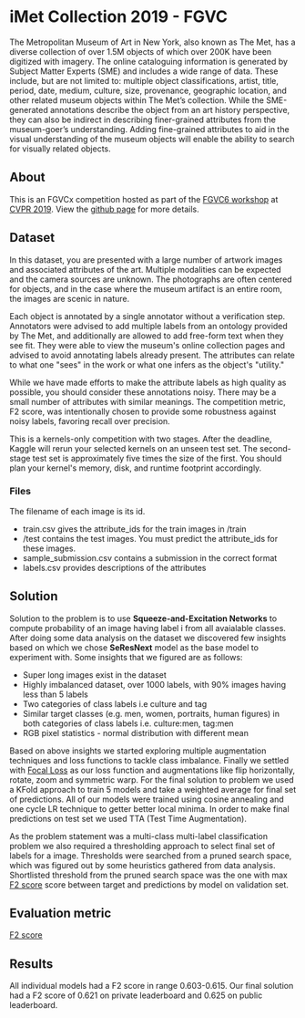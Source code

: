 # iMet Collection 2019 - FGVC

The Metropolitan Museum of Art in New York, also known as The Met, has a diverse collection of over 1.5M objects of which over 200K have been digitized with imagery. The online cataloguing information is generated by Subject Matter Experts (SME) and includes a wide range of data. These include, but are not limited to: multiple object classifications, artist, title, period, date, medium, culture, size, provenance, geographic location, and other related museum objects within The Met’s collection. While the SME-generated annotations describe the object from an art history perspective, they can also be indirect in describing finer-grained attributes from the museum-goer’s understanding. Adding fine-grained attributes to aid in the visual understanding of the museum objects will enable the ability to search for visually related objects.

## About
This is an FGVCx competition hosted as part of the [FGVC6 workshop](https://sites.google.com/view/fgvc6/home) at [CVPR 2019](http://cvpr2019.thecvf.com/). View the [github page](https://github.com/visipedia/imet-fgvcx) for more details.

## Dataset

In this dataset, you are presented with a large number of artwork images and associated attributes of the art. Multiple modalities can be expected and the camera sources are unknown. The photographs are often centered for objects, and in the case where the museum artifact is an entire room, the images are scenic in nature.

Each object is annotated by a single annotator without a verification step. Annotators were advised to add multiple labels from an ontology provided by The Met, and additionally are allowed to add free-form text when they see fit. They were able to view the museum's online collection pages and advised to avoid annotating labels already present. The attributes can relate to what one "sees" in the work or what one infers as the object's "utility."

While we have made efforts to make the attribute labels as high quality as possible, you should consider these annotations noisy. There may be a small number of attributes with similar meanings. The competition metric, F2 score, was intentionally chosen to provide some robustness against noisy labels, favoring recall over precision.

This is a kernels-only competition with two stages. After the deadline, Kaggle will rerun your selected kernels on an unseen test set. The second-stage test set is approximately five times the size of the first. You should plan your kernel's memory, disk, and runtime footprint accordingly.

### Files
The filename of each image is its id.

- train.csv gives the attribute_ids for the train images in /train
- /test contains the test images. You must predict the attribute_ids for these images.
- sample_submission.csv contains a submission in the correct format
- labels.csv provides descriptions of the attributes

## Solution

Solution to the problem is to use **Squeeze-and-Excitation Networks** to compute probability of an image having label i from all avaialable
classes. After doing some data analysis on the dataset we discovered few insights based on which we chose **SeResNext** model as the base model to experiment with.
Some insights that we figured are as follows:
- Super long images exist in the dataset
- Highly imbalanced dataset, over 1000 labels, with 90% images having less than 5 labels
- Two categories of class labels i.e culture and tag
- Similar target classes (e.g. men, women, portraits, human figures) in both categories of class labels i.e. culture:men, tag:men
- RGB pixel statistics - normal distribution with different mean

Based on above insights we started exploring multiple augmentation techniques and loss functions to tackle class imbalance.
 Finally we settled with [Focal Loss](https://arxiv.org/abs/1708.02002) as our loss function and augmentations like flip horizontally, rotate, zoom and symmetric warp. 
For the final solution to problem we used a KFold approach to train 5 models and take a weighted average for final set of predictions. 
All of our models were trained using cosine annealing and one cycle LR technique to getter better local minima. 
In order to make final predictions on test set we used TTA (Test Time Augmentation).

As the problem statement was a multi-class multi-label classification problem we also required a thresholding approach to select
final set of labels for a image. Thresholds were searched from a pruned search space, which was figured out by some heuristics gathered from data analysis.
Shortlisted threshold from the pruned search space was the one with max [F2 score](https://scikit-learn.org/stable/modules/generated/sklearn.metrics.fbeta_score.html) score between target and predictions by model on validation set.
   

## Evaluation metric

[F2 score](https://scikit-learn.org/stable/modules/generated/sklearn.metrics.fbeta_score.html)

## Results

All individual models had a F2 score in range 0.603-0.615.
Our final solution had a F2 score of 0.621 on private leaderboard and 0.625 on public leaderboard.

